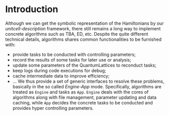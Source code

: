 # Introduction

Although we can get the symbolic representation of the Hamiltonians by our *unitcell-description* framework, there still remains a long way to implement concrete algorithms such as TBA, ED, etc. Despite the quite different technical details, algorithms shares common functionalities to be furnished with:
* provide tasks to be conducted with controlling parameters;
* record the results of some tasks for later use or analysis;
* update some parameters of the QuantumLattices to reconduct tasks;
* keep logs during code executions for debug;
* cache intermediate data to improve efficiency;
* ...
We thus provide a set of generic interfaces to resolve these problems, basically in the so called *Engine-App* mode. Specifically, algorithms are treated as `Engine` and tasks as `App`. `Engine` deals with the cores of algorithms along with file management, parameter updating and data caching, while `App` decides the concrete tasks to be conducted and provides hyper controlling parameters.
